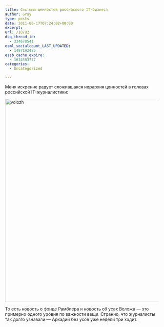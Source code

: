```yaml
---
title: Система ценностей российского IT-бизнеса
author: Gray
type: posts
date: 2011-06-17T07:24:02+00:00
excerpt:
url: /10782
dsq_thread_id:
  - 334678541
esml_socialcount_LAST_UPDATED:
  - 1497192485
essb_cache_expire:
  - 1614383777
categories:
  - Uncategorized

---
```








Меня искренне радует сложившаяся иерархия ценностей в головах российской IT-журналистики:

<img src="https://i1.wp.com/forumimg.net/blog//volozh-20110617-111857.jpg?resize=629%2C665" alt="volozh" width="629" height="665" data-recalc-dims="1" /> 

То есть новость о фонде Рамблера и новость об усах Воложа — это примерно одного уровня по важности вещи. Странно, что журналисты так долго узнавали — Аркадий без усов уже недели три ходит.